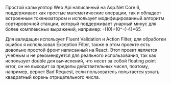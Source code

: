 Простой калькулятор Web Api написанный на Asp.Net Core 6, поддерживает как простые математические операции, так и обладает встроенным токенизатором и использует модифицированный алгоритм сортировочной станции, который поддерживает унарный минус для более комплексных выражений, например:
-(10)+10^-(-4)*65

Для валидации использует Fluent Validation и Action Filter, для обработки ошибок я использовал Exception Filter, также в этом проекте есть довольно простой фронт написанный на React.
Этот проект является учебным и не рекомендуется для реального использования, так как использует double для вычислений, что несет за собой floating point error, он не выходит за пределы действительных чисел, поэтому, например, вернет Bad Request, если пользователь попытается узнать квадратный корень отрицательного числа.

